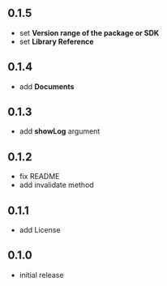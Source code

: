 ## 0.1.5
* set **Version range of the package or SDK**
* set **Library Reference**
## 0.1.4
* add **Documents** 
## 0.1.3
* add **showLog** argument
## 0.1.2
* fix README
* add invalidate method
## 0.1.1
* add License
## 0.1.0

* initial release
